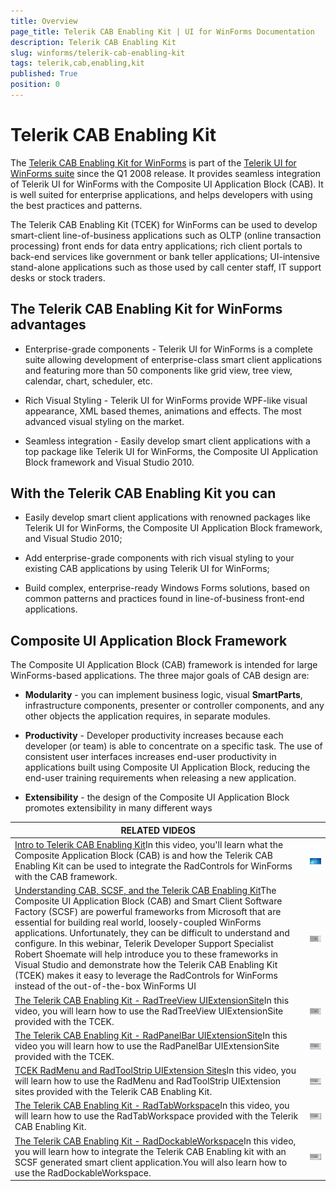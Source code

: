```yaml
---
title: Overview
page_title: Telerik CAB Enabling Kit | UI for WinForms Documentation
description: Telerik CAB Enabling Kit
slug: winforms/telerik-cab-enabling-kit
tags: telerik,cab,enabling,kit
published: True
position: 0
---
```


# Telerik CAB Enabling Kit


The [Telerik CAB Enabling Kit for WinForms](http://telerikcab.codeplex.com/) is part of the [Telerik UI for WinForms suite](http://www.telerik.com/products/winforms.aspx) since the Q1 2008 release.  It provides seamless integration of Telerik UI for WinForms with the Composite UI Application Block (CAB). It is well suited for enterprise applications, and helps developers with using the best practices and patterns.
      

The Telerik CAB Enabling Kit (TCEK) for WinForms can be used to develop smart-client line-of-business applications such as OLTP (online transaction processing) front ends for data entry applications; rich client portals to back-end services like government or bank teller applications; UI-intensive stand-alone applications such as those used by call center staff, IT support desks or stock traders.
      

## The Telerik CAB Enabling Kit for WinForms advantages

* Enterprise-grade components - Telerik UI for WinForms is a complete suite allowing development of enterprise-class smart client applications and featuring more than 50 components like grid view, tree view, calendar, chart, scheduler, etc.
            

* Rich Visual Styling - Telerik UI for WinForms provide WPF-like visual appearance, XML based themes, animations and effects. The most advanced visual styling on the market.
            

* Seamless integration - Easily develop smart client applications with a  top package like Telerik UI for WinForms, the Composite UI Application Block framework and Visual Studio 2010.
            

## With the Telerik CAB Enabling Kit you can

* Easily develop smart client applications with renowned packages like Telerik UI for WinForms, the Composite UI Application Block framework, and Visual Studio 2010;
            

* Add enterprise-grade components with rich visual styling to your existing CAB applications by using Telerik UI for WinForms;
            

* Build complex, enterprise-ready Windows Forms solutions, based on common patterns and practices found in line-of-business front-end applications.
            

## Composite UI Application Block Framework

The Composite UI Application Block (CAB) framework is intended for large WinForms-based applications. The three major goals of CAB design are:
        

* __Modularity__ - you can implement business logic, visual __SmartParts__,  infrastructure components, presenter or controller components, and any other objects the application requires, in separate modules.
            

* __Productivity__ - Developer productivity increases  because each developer (or team) is able to concentrate on a specific task. The use of consistent user interfaces increases end-user productivity in applications built using Composite UI Application Block, reducing the end-user training requirements when releasing a new application.
            

* __Extensibility__ - the design of the Composite UI Application Block promotes extensibility in many different ways
            
| RELATED VIDEOS |  |
| ------ | ------ |
|[Intro to Telerik CAB Enabling Kit](http://tv.telerik.com/watch/winforms/cab/intro-telerik-cab-enabling-kit)In this video, you'll learn what the Composite Application Block (CAB) is and how the Telerik CAB Enabling Kit can be used to integrate the RadControls for WinForms with the CAB framework.|![telerik-cab-enabling-kit-overview 007](images/telerik-cab-enabling-kit-overview007.png)|
|[Understanding CAB, SCSF, and the Telerik CAB Enabling Kit](http://tv.telerik.com/watch/winforms/webinar/understanding-cab-scsf-telerik-cab-enabling-kit)The Composite UI Application Block (CAB) and Smart Client Software Factory (SCSF) are powerful frameworks from Microsoft that are essential for building real world, loosely-coupled WinForms applications. Unfortunately, they can be difficult to understand and configure. In this webinar, Telerik Developer Support Specialist Robert Shoemate will help introduce you to these frameworks in Visual Studio and demonstrate how the Telerik CAB Enabling Kit (TCEK) makes it easy to leverage the RadControls for WinForms instead of the out-of-the-box WinForms UI|![telerik-cab-enabling-kit-overview 001](images/telerik-cab-enabling-kit-overview001.png)|
|[The Telerik CAB Enabling Kit - RadTreeView UIExtensionSite](http://tv.telerik.com/watch/winforms/cab/the-telerik-cab-enabling-kit-radtreeview-uiextensionsite)In this video, you will learn how to use the RadTreeView UIExtensionSite provided with the TCEK.|![telerik-cab-enabling-kit-overview 002](images/telerik-cab-enabling-kit-overview002.png)|
|[The Telerik CAB Enabling Kit - RadPanelBar UIExtensionSite](http://tv.telerik.com/watch/winforms/cab/the-telerik-cab-enabling-kit-radpanelbar-uiextensionsite)In this video you will learn how to use the RadPanelBar UIExtensionSite provided with the TCEK.|![telerik-cab-enabling-kit-overview 003](images/telerik-cab-enabling-kit-overview003.png)|
|[TCEK RadMenu and RadToolStrip UIExtension Sites](http://tv.telerik.com/watch/winforms/cab/tcek-radmenu-radtoolstrip-uiextension-sites)In this video, you will learn how to use the RadMenu and RadToolStrip UIExtension sites provided with the Telerik CAB Enabling Kit.|![telerik-cab-enabling-kit-overview 004](images/telerik-cab-enabling-kit-overview004.png)|
|[The Telerik CAB Enabling Kit - RadTabWorkspace](http://tv.telerik.com/watch/winforms/cab/the-telerik-cab-enabling-kit-radtabworkspace)In this video, you will learn how to use the RadTabWorkspace provided with the Telerik CAB Enabling Kit.|![telerik-cab-enabling-kit-overview 005](images/telerik-cab-enabling-kit-overview005.png)|
|[The Telerik CAB Enabling Kit - RadDockableWorkspace](http://tv.telerik.com/watch/winforms/cab/the-telerik-cab-enabling-kit-raddockableworkspace)In this video, you will learn how to integrate the Telerik CAB Enabling kit with an SCSF generated smart client application.You will also learn how to use the RadDockableWorkspace.|![telerik-cab-enabling-kit-overview 006](images/telerik-cab-enabling-kit-overview006.png)|
